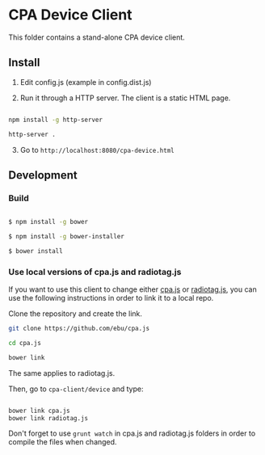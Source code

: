 CPA Device Client
=================

This folder contains a stand-alone CPA device client.

## Install

1. Edit config.js (example in config.dist.js)

2. Run it through a HTTP server. The client is a static HTML page.

```bash

npm install -g http-server

http-server .

```

3. Go to `http://localhost:8080/cpa-device.html`


## Development 

### Build
```bash

$ npm install -g bower

$ npm install -g bower-installer

$ bower install

```

### Use local versions of cpa.js and radiotag.js

If you want to use this client to change either [cpa.js](https://github.com/ebu/cpa.js)
or [radiotag.js](https://github.com/ebu/radiotag.js), you can use the following
instructions in order to link it to a local repo.

Clone the repository and create the link.

```bash
git clone https://github.com/ebu/cpa.js

cd cpa.js

bower link

```

The same applies to radiotag.js. 

Then, go to `cpa-client/device` and type:

```bash

bower link cpa.js
bower link radiotag.js

```

Don't forget to use `grunt watch` in cpa.js and radiotag.js folders in order
to compile the files when changed.
